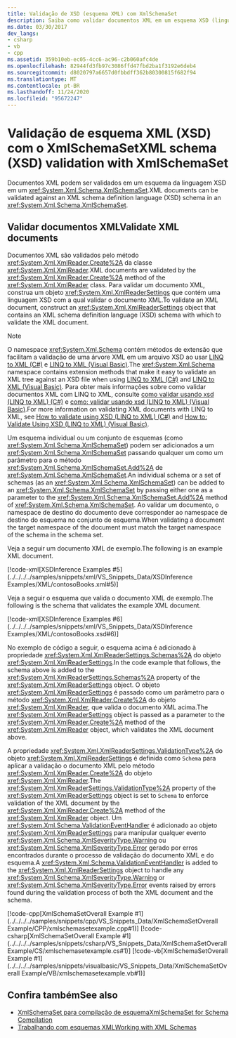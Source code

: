 ```yaml
---
title: Validação de XSD (esquema XML) com XmlSchemaSet
description: Saiba como validar documentos XML em um esquema XSD (linguagem de definição de esquema XML) usando uma classe XmlSchemaSet no .NET.
ms.date: 03/30/2017
dev_langs:
- csharp
- vb
- cpp
ms.assetid: 359b10eb-ec05-4cc6-ac96-c2b060afc4de
ms.openlocfilehash: 82944fd3fb97c3086ffd47fbd2ba1f3192e6deb4
ms.sourcegitcommit: d8020797a6657d0fbbdff362b80300815f682f94
ms.translationtype: MT
ms.contentlocale: pt-BR
ms.lasthandoff: 11/24/2020
ms.locfileid: "95672247"
---
```

# <a name="xml-schema-xsd-validation-with-xmlschemaset"></a><span data-ttu-id="65776-103">Validação de esquema XML (XSD) com o XmlSchemaSet</span><span class="sxs-lookup"><span data-stu-id="65776-103">XML schema (XSD) validation with XmlSchemaSet</span></span>

<span data-ttu-id="65776-104">Documentos XML podem ser validados em um esquema da linguagem XSD em um <xref:System.Xml.Schema.XmlSchemaSet>.</span><span class="sxs-lookup"><span data-stu-id="65776-104">XML documents can be validated against an XML schema definition language (XSD) schema in an <xref:System.Xml.Schema.XmlSchemaSet>.</span></span>  
  
## <a name="validate-xml-documents"></a><span data-ttu-id="65776-105">Validar documentos XML</span><span class="sxs-lookup"><span data-stu-id="65776-105">Validate XML documents</span></span>  

 <span data-ttu-id="65776-106">Documentos XML são validados pelo método <xref:System.Xml.XmlReader.Create%2A> da classe <xref:System.Xml.XmlReader>.</span><span class="sxs-lookup"><span data-stu-id="65776-106">XML documents are validated by the <xref:System.Xml.XmlReader.Create%2A> method of the <xref:System.Xml.XmlReader> class.</span></span> <span data-ttu-id="65776-107">Para validar um documento XML, construa um objeto <xref:System.Xml.XmlReaderSettings> que contém uma linguagem XSD com a qual validar o documento XML.</span><span class="sxs-lookup"><span data-stu-id="65776-107">To validate an XML document, construct an <xref:System.Xml.XmlReaderSettings> object that contains an XML schema definition language (XSD) schema with which to validate the XML document.</span></span>  
  
> [!NOTE]
> <span data-ttu-id="65776-108">O namespace <xref:System.Xml.Schema> contém métodos de extensão que facilitam a validação de uma árvore XML em um arquivo XSD ao usar [LINQ to XML (C#)](../../linq/linq-xml-overview.md) e [LINQ to XML (Visual Basic)](../../linq/linq-xml-overview.md).</span><span class="sxs-lookup"><span data-stu-id="65776-108">The <xref:System.Xml.Schema> namespace contains extension methods that make it easy to validate an XML tree against an XSD file when using [LINQ to XML (C#)](../../linq/linq-xml-overview.md) and [LINQ to XML (Visual Basic)](../../linq/linq-xml-overview.md).</span></span> <span data-ttu-id="65776-109">Para obter mais informações sobre como validar documentos XML com LINQ to XML, consulte [como validar usando xsd (LINQ to XML) (C#)](../../linq/validate-xsd.md) e [como: validar usando xsd (LINQ to XML) (Visual Basic)](../../linq/validate-xsd.md).</span><span class="sxs-lookup"><span data-stu-id="65776-109">For more information on validating XML documents with LINQ to XML, see [How to validate using XSD (LINQ to XML) (C#)](../../linq/validate-xsd.md) and [How to: Validate Using XSD (LINQ to XML) (Visual Basic)](../../linq/validate-xsd.md).</span></span>
  
 <span data-ttu-id="65776-110">Um esquema individual ou um conjunto de esquemas (como <xref:System.Xml.Schema.XmlSchemaSet>) podem ser adicionados a um <xref:System.Xml.Schema.XmlSchemaSet> passando qualquer um como um parâmetro para o método <xref:System.Xml.Schema.XmlSchemaSet.Add%2A> de <xref:System.Xml.Schema.XmlSchemaSet>.</span><span class="sxs-lookup"><span data-stu-id="65776-110">An individual schema or a set of schemas (as an <xref:System.Xml.Schema.XmlSchemaSet>) can be added to an <xref:System.Xml.Schema.XmlSchemaSet> by passing either one as a parameter to the <xref:System.Xml.Schema.XmlSchemaSet.Add%2A> method of <xref:System.Xml.Schema.XmlSchemaSet>.</span></span> <span data-ttu-id="65776-111">Ao validar um documento, o namespace de destino do documento deve corresponder ao namespace de destino do esquema no conjunto de esquema.</span><span class="sxs-lookup"><span data-stu-id="65776-111">When validating a document the target namespace of the document must match the target namespace of the schema in the schema set.</span></span>  
  
 <span data-ttu-id="65776-112">Veja a seguir um documento XML de exemplo.</span><span class="sxs-lookup"><span data-stu-id="65776-112">The following is an example XML document.</span></span>  
  
 [!code-xml[XSDInference Examples #5](../../../../samples/snippets/xml/VS_Snippets_Data/XSDInference Examples/XML/contosoBooks.xml#5)]  
  
 <span data-ttu-id="65776-113">Veja a seguir o esquema que valida o documento XML de exemplo.</span><span class="sxs-lookup"><span data-stu-id="65776-113">The following is the schema that validates the example XML document.</span></span>  
  
 [!code-xml[XSDInference Examples #6](../../../../samples/snippets/xml/VS_Snippets_Data/XSDInference Examples/XML/contosoBooks.xsd#6)]  
  
 <span data-ttu-id="65776-114">No exemplo de código a seguir, o esquema acima é adicionado à propriedade <xref:System.Xml.XmlReaderSettings.Schemas%2A> do objeto <xref:System.Xml.XmlReaderSettings>.</span><span class="sxs-lookup"><span data-stu-id="65776-114">In the code example that follows, the schema above is added to the <xref:System.Xml.XmlReaderSettings.Schemas%2A> property of the <xref:System.Xml.XmlReaderSettings> object.</span></span> <span data-ttu-id="65776-115">O objeto <xref:System.Xml.XmlReaderSettings> é passado como um parâmetro para o método <xref:System.Xml.XmlReader.Create%2A> do objeto <xref:System.Xml.XmlReader>, que valida o documento XML acima.</span><span class="sxs-lookup"><span data-stu-id="65776-115">The <xref:System.Xml.XmlReaderSettings> object is passed as a parameter to the <xref:System.Xml.XmlReader.Create%2A> method of the <xref:System.Xml.XmlReader> object, which validates the XML document above.</span></span>  
  
 <span data-ttu-id="65776-116">A propriedade <xref:System.Xml.XmlReaderSettings.ValidationType%2A> do objeto <xref:System.Xml.XmlReaderSettings> é definida como `Schema` para aplicar a validação o documento XML pelo método <xref:System.Xml.XmlReader.Create%2A> do objeto <xref:System.Xml.XmlReader>.</span><span class="sxs-lookup"><span data-stu-id="65776-116">The <xref:System.Xml.XmlReaderSettings.ValidationType%2A> property of the <xref:System.Xml.XmlReaderSettings> object is set to `Schema` to enforce validation of the XML document by the <xref:System.Xml.XmlReader.Create%2A> method of the <xref:System.Xml.XmlReader> object.</span></span> <span data-ttu-id="65776-117">Um <xref:System.Xml.Schema.ValidationEventHandler> é adicionado ao objeto <xref:System.Xml.XmlReaderSettings> para manipular qualquer evento <xref:System.Xml.Schema.XmlSeverityType.Warning> ou <xref:System.Xml.Schema.XmlSeverityType.Error> gerado por erros encontrados durante o processo de validação do documento XML e do esquema.</span><span class="sxs-lookup"><span data-stu-id="65776-117">A <xref:System.Xml.Schema.ValidationEventHandler> is added to the <xref:System.Xml.XmlReaderSettings> object to handle any <xref:System.Xml.Schema.XmlSeverityType.Warning> or <xref:System.Xml.Schema.XmlSeverityType.Error> events raised by errors found during the validation process of both the XML document and the schema.</span></span>  
  
 [!code-cpp[XmlSchemaSetOverall Example #1](../../../../samples/snippets/cpp/VS_Snippets_Data/XmlSchemaSetOverall Example/CPP/xmlschemasetexample.cpp#1)]
 [!code-csharp[XmlSchemaSetOverall Example #1](../../../../samples/snippets/csharp/VS_Snippets_Data/XmlSchemaSetOverall Example/CS/xmlschemasetexample.cs#1)]
 [!code-vb[XmlSchemaSetOverall Example #1](../../../../samples/snippets/visualbasic/VS_Snippets_Data/XmlSchemaSetOverall Example/VB/xmlschemasetexample.vb#1)]  
  
## <a name="see-also"></a><span data-ttu-id="65776-118">Confira também</span><span class="sxs-lookup"><span data-stu-id="65776-118">See also</span></span>

- [<span data-ttu-id="65776-119">XmlSchemaSet para compilação de esquema</span><span class="sxs-lookup"><span data-stu-id="65776-119">XmlSchemaSet for Schema Compilation</span></span>](xmlschemaset-for-schema-compilation.md)
- [<span data-ttu-id="65776-120">Trabalhando com esquemas XML</span><span class="sxs-lookup"><span data-stu-id="65776-120">Working with XML Schemas</span></span>](working-with-xml-schemas.md)
